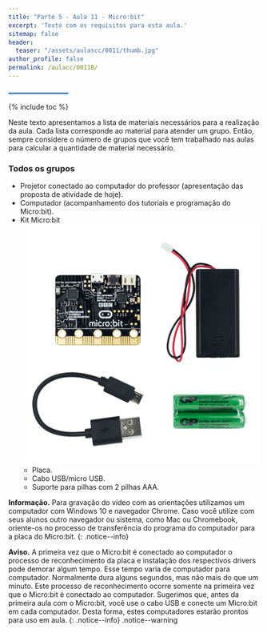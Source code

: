 ```yaml
---
title: "Parte 5 - Aula 11 - Micro:bit"
excerpt: 'Texto com os requisitos para esta aula.'
sitemap: false
header: 
  teaser: "/assets/aulascc/0011/thumb.jpg" 
author_profile: false
permalink: /aulacc/0011B/
---
```

![Linha separadora](/assets/images/line.jpg)

{% include toc %}

Neste texto apresentamos a lista de materiais necessários para a realização da aula. Cada lista corresponde ao material para atender um grupo. Então, sempre considere o número de grupos que você tem trabalhado nas aulas para calcular a quantidade de material necessário.

### Todos os grupos
* Projetor conectado ao computador do professor (apresentação das proposta de atividade de hoje).
* Computador (acompanhamento dos tutoriais e programação do Micro:bit).
* Kit Micro:bit
  <br />![Linha separadora](/assets/aulascc/0011/kit_microbit.png)
  * Placa.
  * Cabo USB/micro USB.
  * Suporte para pilhas com 2 pilhas AAA.


**Informação.** Para gravação do vídeo com as orientações utilizamos um computador com Windows 10 e navegador Chrome. Caso você utilize com seus alunos outro navegador ou sistema, como Mac ou Chromebook, oriente-os no processo de transferência do programa do computador para a placa do Micro:bit.
{: .notice--info}

**Aviso.** A primeira vez que o Micro:bit é conectado ao computador o processo de reconhecimento da placa e instalação dos respectivos drivers pode demorar algum tempo. Esse tempo varia de computador para computador. Normalmente dura alguns segundos, mas não mais do que um minuto. Este processo de reconhecimento ocorre somente na primeira vez que o Micro:bit é conectado ao computador. Sugerimos que, antes da primeira aula com o Micro:bit, você use o cabo USB e conecte um Micro:bit em cada computador. Desta forma, estes computadores estarão prontos para uso em aula.
{: .notice--info}
.notice--warning